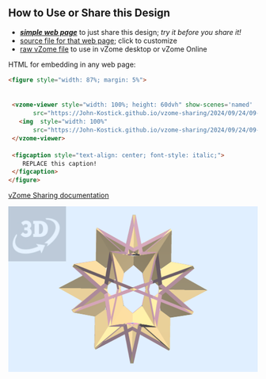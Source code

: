 
## How to Use or Share this Design

 - [***simple web page***](<https://John-Kostick.github.io/vzome-sharing/2024/09/24/09-11-10-10-plane-star-printable/>) to just share this design; *try it before you share it!*
 - [source file for that web page](<https://github.com/John-Kostick/vzome-sharing/edit/main/2024/09/24/09-11-10-10-plane-star-printable/index.md>); click to customize
 - [raw vZome file](<https://raw.githubusercontent.com/John-Kostick/vzome-sharing/main/2024/09/24/09-11-10-10-plane-star-printable/10-plane-star-printable.vZome>) to use in vZome desktop or vZome Online
 
 HTML for embedding in any web page:
 ```html
<figure style="width: 87%; margin: 5%">
  
  
  <vzome-viewer style="width: 100%; height: 60dvh" show-scenes='named'
        src="https://John-Kostick.github.io/vzome-sharing/2024/09/24/09-11-10-10-plane-star-printable/10-plane-star-printable.vZome" >
    <img  style="width: 100%"
        src="https://John-Kostick.github.io/vzome-sharing/2024/09/24/09-11-10-10-plane-star-printable/10-plane-star-printable.png" >
  </vzome-viewer>

  <figcaption style="text-align: center; font-style: italic;">
     REPLACE this caption!
  </figcaption>
</figure>

 ```

[vZome Sharing documentation](https://vzome.github.io/vzome/sharing.html#how-it-works)

![Image](<10-plane-star-printable.png>)

